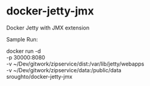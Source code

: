 # docker-jetty-jmx
Docker Jetty with JMX extension

Sample Run:

docker run -d \
   -p 30000:8080 \
   -v ~/Dev/gitwork/zipservice/dist:/var/lib/jetty/webapps \
   -v ~/Dev/gitwork/zipservice/data:/public/data \
   sroughto/docker-jetty-jmx
